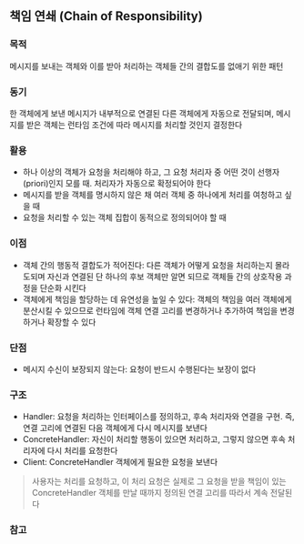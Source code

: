 ## 책임 연쇄 (Chain of Responsibility)

### 목적
메시지를 보내는 객체와 이를 받아 처리하는 객체들 간의 결합도를 없애기 위한 패턴

### 동기
한 객체에게 보낸 메시지가 내부적으로 연결된 다른 객체에게 자동으로 전달되며, 메시지를 받은 객체는 런타임 조건에 따라 메시지를 처리할 것인지 결정한다

### 활용
- 하나 이상의 객체가 요청을 처리해야 하고, 그 요청 처리자 중 어떤 것이 선행자(priori)인지 모를 때. 처리자가 자동으로 확정되어야 한다
- 메시지를 받을 객체를 명시하지 않은 채 여러 객체 중 하나에게 처리를 여청하고 싶을 때
- 요청을 처리할 수 있는 객체 집합이 동적으로 정의되어야 할 때

### 이점
- 객체 간의 행동적 결합도가 적어진다: 다른 객체가 어떻게 요청을 처리하는지 몰라도되며 자신과 연결된 단 하나의 후보 객체만 알면 되므로 객체들 간의 상호작용 과정을 단순화 시킨다
- 객체에게 책임을 할당하는 데 유연성을 높일 수 있다: 객체의 책임을 여러 객체에게 분산시킬 수 있으므로 런타임에 객체 연결 고리를 변경하거나 추가하여 책임을 변경하거나 확장할 수 있다

### 단점
- 메시지 수신이 보장되지 않는다: 요청이 반드시 수행된다는 보장이 없다

### 구조
- Handler: 요청을 처리하는 인터페이스를 정의하고, 후속 처리자와 연결을 구현. 즉, 연결 고리에 연결된 다음 객체에게 다시 메시지를 보낸다
- ConcreteHandler: 자신이 처리할 행동이 있으면 처리하고, 그렇지 않으면 후속 처리자에 다시 처리를 요청한다
- Client: ConcreteHandler 객체에게 필요한 요청을 보낸다
> 사용자는 처리를 요청하고, 이 처리 요청은 실제로 그 요청을 받을 책임이 있는 ConcreteHandler 객체를 만날 때까지 정의된 연결 고리를 따라서 계속 전달된다

### 참고

